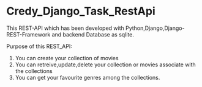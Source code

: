# Credy_Django_Task_RestApi

This REST-API which has been developed with Python,Django,Django-REST-Framework and backend Database as sqlite.

Purpose of this REST_API:

1) You can create your collection of movies
2) You can retreive,update,delete your collection or movies associate with the collections
3) You can get your favourite genres among the collections.
